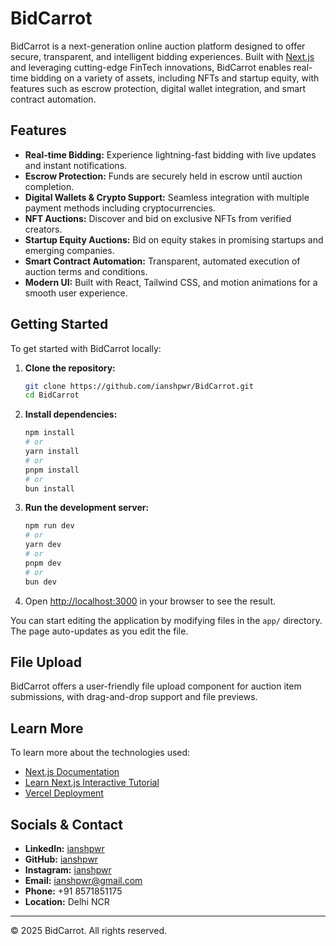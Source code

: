 # BidCarrot

BidCarrot is a next-generation online auction platform designed to offer secure, transparent, and intelligent bidding experiences. Built with [Next.js](https://nextjs.org/) and leveraging cutting-edge FinTech innovations, BidCarrot enables real-time bidding on a variety of assets, including NFTs and startup equity, with features such as escrow protection, digital wallet integration, and smart contract automation.

## Features

- **Real-time Bidding:** Experience lightning-fast bidding with live updates and instant notifications.
- **Escrow Protection:** Funds are securely held in escrow until auction completion.
- **Digital Wallets & Crypto Support:** Seamless integration with multiple payment methods including cryptocurrencies.
- **NFT Auctions:** Discover and bid on exclusive NFTs from verified creators.
- **Startup Equity Auctions:** Bid on equity stakes in promising startups and emerging companies.
- **Smart Contract Automation:** Transparent, automated execution of auction terms and conditions.
- **Modern UI:** Built with React, Tailwind CSS, and motion animations for a smooth user experience.

## Getting Started

To get started with BidCarrot locally:

1. **Clone the repository:**
   ```bash
   git clone https://github.com/ianshpwr/BidCarrot.git
   cd BidCarrot
   ```

2. **Install dependencies:**
   ```bash
   npm install
   # or
   yarn install
   # or
   pnpm install
   # or
   bun install
   ```

3. **Run the development server:**
   ```bash
   npm run dev
   # or
   yarn dev
   # or
   pnpm dev
   # or
   bun dev
   ```

4. Open [http://localhost:3000](http://localhost:3000) in your browser to see the result.

You can start editing the application by modifying files in the `app/` directory. The page auto-updates as you edit the file.

## File Upload

BidCarrot offers a user-friendly file upload component for auction item submissions, with drag-and-drop support and file previews.

## Learn More

To learn more about the technologies used:

- [Next.js Documentation](https://nextjs.org/docs)
- [Learn Next.js Interactive Tutorial](https://nextjs.org/learn)
- [Vercel Deployment](https://vercel.com/new?utm_medium=default-template&filter=next.js&utm_source=create-next-app&utm_campaign=create-next-app-readme)

## Socials & Contact

- **LinkedIn:** [ianshpwr](https://www.linkedin.com/in/ianshpwr)
- **GitHub:** [ianshpwr](https://github.com/ianshpwr)
- **Instagram:** [ianshpwr](https://instagram.com/ianshpwr)
- **Email:** ianshpwr@gmail.com
- **Phone:** +91 8571851175
- **Location:** Delhi NCR

---

&copy; 2025 BidCarrot. All rights reserved.
